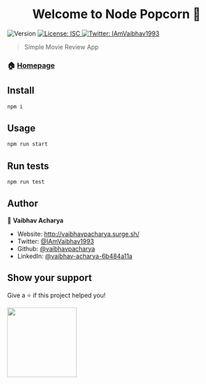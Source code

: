 <h1 align="center">Welcome to Node Popcorn 👋</h1>
<p>
  <img alt="Version" src="https://img.shields.io/badge/version-2.0.0-blue.svg?cacheSeconds=2592000" />
  <a href="#" target="_blank">
    <img alt="License: ISC" src="https://img.shields.io/badge/License-ISC-yellow.svg" />
  </a>
  <a href="https://twitter.com/IAmVaibhav1993" target="_blank">
    <img alt="Twitter: IAmVaibhav1993" src="https://img.shields.io/twitter/follow/IAmVaibhav1993.svg?style=social" />
  </a>
</p>

> Simple Movie Review App

### 🏠 [Homepage](https://popcorn-film.herokuapp.com/)

## Install

```sh
npm i
```

## Usage

```sh
npm run start
```

## Run tests

```sh
npm run test
```

## Author

👤 **Vaibhav Acharya**

* Website: http://vaibhavpacharya.surge.sh/
* Twitter: [@IAmVaibhav1993](https://twitter.com/IAmVaibhav1993)
* Github: [@vaibhavpacharya](https://github.com/vaibhavpacharya)
* LinkedIn: [@vaibhav-acharya-6b484a11a](https://linkedin.com/in/vaibhav-acharya-6b484a11a)

## Show your support

Give a ⭐️ if this project helped you!

<a href="https://www.patreon.com/Vaibhav P Acharya">
  <img src="https://c5.patreon.com/external/logo/become_a_patron_button@2x.png" width="160">
</a>
